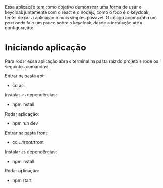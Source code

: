 
Essa aplicação tem como objetivo demonstrar uma forma de usar o keycloak juntamente com o react e o nodejs, como o foco é o keycloak, tentei deixar a aplicação o mais simples possível. 
O código acompanha um post onde falo um pouco sobre o keycloak, desde a instalação até a configuração:



# Iniciando aplicação
 

Para rodar essa aplicação abra o terminal na pasta raiz do projeto e rode os seguintes comandos:

Entrar na pasta api:
* cd api

Instalar as dependências: 
* npm install

Rodar aplicação:
* npm run dev

Entrar na pasta front:
* cd ../front/front

Instalar as dependências: 
* npm install

Rodar aplicação:
* npm start
